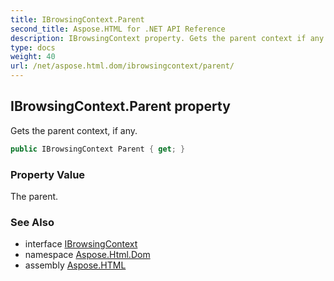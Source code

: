 ```yaml
---
title: IBrowsingContext.Parent
second_title: Aspose.HTML for .NET API Reference
description: IBrowsingContext property. Gets the parent context if any
type: docs
weight: 40
url: /net/aspose.html.dom/ibrowsingcontext/parent/
---
```

## IBrowsingContext.Parent property

Gets the parent context, if any.

```csharp
public IBrowsingContext Parent { get; }
```

### Property Value

The parent.

### See Also

* interface [IBrowsingContext](../)
* namespace [Aspose.Html.Dom](../../ibrowsingcontext/)
* assembly [Aspose.HTML](../../../)
